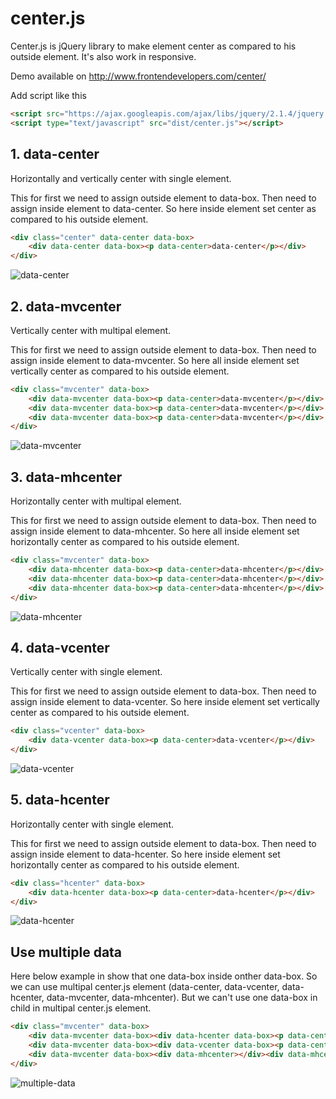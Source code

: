 # center.js
Center.js is jQuery library to make element center as compared to his outside
element. It's also work in responsive.

Demo available on http://www.frontendevelopers.com/center/

Add script like this

```html
<script src="https://ajax.googleapis.com/ajax/libs/jquery/2.1.4/jquery.min.js"></script>
<script type="text/javascript" src="dist/center.js"></script>
```

## 1. data-center
Horizontally and vertically center with single element.

This for first we need to assign outside element to data-box. Then need to
assign inside element to data-center. So here inside element set center as
compared to his outside element.

```html
<div class="center" data-center data-box>
	<div data-center data-box><p data-center>data-center</p></div>
</div>
```

![data-center](assets/images/data-center.jpg?raw=true )
## 2. data-mvcenter
Vertically center with multipal element.

This for first we need to assign outside element to data-box. Then need to
assign inside element to data-mvcenter. So here all inside element set
vertically center as compared to his outside element.

```html
<div class="mvcenter" data-box>
    <div data-mvcenter data-box><p data-center>data-mvcenter</p></div>
    <div data-mvcenter data-box><p data-center>data-mvcenter</p></div>
    <div data-mvcenter data-box><p data-center>data-mvcenter</p></div>
</div>
```

![data-mvcenter](https://github.com/makasanas/center.js/raw/master/assets/images/data-mvcenter.jpg)
## 3. data-mhcenter
Horizontally center with multipal element.

This for first we need to assign outside element to data-box. Then need to
assign inside element to data-mhcenter. So here all inside element set
horizontally center as compared to his outside element.

```html
<div class="mvcenter" data-box>
    <div data-mhcenter data-box><p data-center>data-mhcenter</p></div>
    <div data-mhcenter data-box><p data-center>data-mhcenter</p></div>
    <div data-mhcenter data-box><p data-center>data-mhcenter</p></div>
</div>
```

![data-mhcenter](https://github.com/makasanas/center.js/raw/master/assets/images/data-mhcenter.jpg)
## 4. data-vcenter
Vertically center with single element.

This for first we need to assign outside element to data-box. Then need to
assign inside element to data-vcenter. So here inside element set vertically
center as compared to his outside element.

```html
<div class="vcenter" data-box>
	<div data-vcenter data-box><p data-center>data-vcenter</p></div>
</div>
```

![data-vcenter](https://github.com/makasanas/center.js/raw/master/assets/images/data-vcenter.jpg)
## 5. data-hcenter
Horizontally center with single element.

This for first we need to assign outside element to data-box. Then need to
assign inside element to data-hcenter. So here inside element set horizontally
center as compared to his outside element.

```html
<div class="hcenter" data-box>
	<div data-hcenter data-box><p data-center>data-hcenter</p></div>
</div>
```

![data-hcenter](https://github.com/makasanas/center.js/raw/master/assets/images/data-hcenter.jpg)
## Use multiple data
Here below example in show that one data-box inside onther data-box. So we can
use multipal center.js element (data-center, data-vcenter, data-hcenter,
data-mvcenter, data-mhcenter). But we can't use one data-box in child in
multipal center.js element.

```html
<div class="mvcenter" data-box>
    <div data-mvcenter data-box><div data-hcenter data-box><p data-center>data-mvcenter</p></div></div>
    <div data-mvcenter data-box><div data-vcenter data-box><p data-center>data-mvcenter</p></div></div>
    <div data-mvcenter data-box><div data-mhcenter></div><div data-mhcenter></div></div>
</div>
```

![multiple-data](https://github.com/makasanas/center.js/raw/master/assets/images/multiple-data.jpg)

